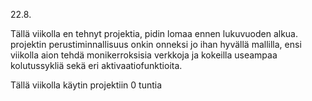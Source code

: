 22.8.

Tällä viikolla en tehnyt projektia, pidin lomaa ennen lukuvuoden alkua. projektin perustiminnallisuus onkin onneksi jo ihan hyvällä mallilla, ensi viikolla aion tehdä monikerroksisia verkkoja ja kokeilla useampaa kolutussykliä sekä eri aktivaatiofunktioita.


Tällä viikolla käytin projektiin 0 tuntia

